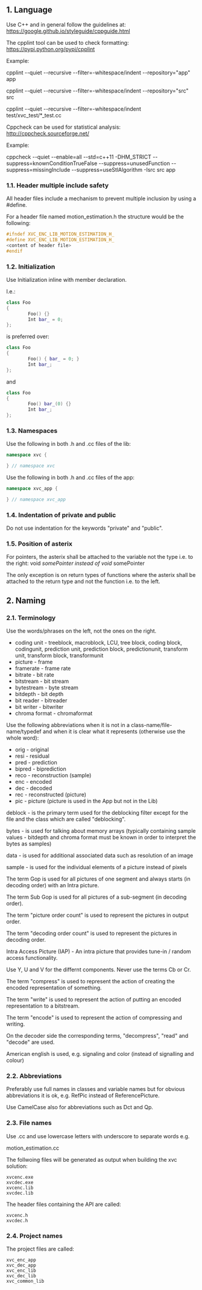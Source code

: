 
## 1. Language

Use C++ and in general follow the guidelines at: https://google.github.io/styleguide/cppguide.html

The cpplint tool can be used to check formatting: https://pypi.python.org/pypi/cpplint

Example:

cpplint --quiet --recursive --filter=-whitespace/indent --repository="app" app

cpplint --quiet --recursive --filter=-whitespace/indent --repository="src" src

cpplint --quiet --recursive --filter=-whitespace/indent test/xvc_test/*_test.cc

Cppcheck can be used for statistical analysis: http://cppcheck.sourceforge.net/

Example:

cppcheck --quiet --enable=all --std=c++11 -DHM_STRICT --suppress=knownConditionTrueFalse --suppress=unusedFunction --suppress=missingInclude --suppress=useStlAlgorithm -Isrc src app

### 1.1. Header multiple include safety

All header files include a mechanism to prevent multiple inclusion by using a #define.  

For a header file named motion_estimation.h the structure would be the following:
```c++
#ifndef XVC_ENC_LIB_MOTION_ESTIMATION_H_
#define XVC_ENC_LIB_MOTION_ESTIMATION_H_
<content of header file>
#endif
```
### 1.2. Initialization

Use Initialization inline with member declaration.

I.e.: 
```c++
class Foo
{
        Foo() {}
        Int bar_ = 0;
};
```
is preferred over:
```c++
class Foo
{
        Foo() { bar_ = 0; }
        Int bar_;
};
```
and
```c++
class Foo
{
        Foo() bar_(0) {}
        Int bar_;
};
```
### 1.3. Namespaces

Use the following in both .h and .cc files of the lib:
```c++
namespace xvc {

} // namespace xvc
```
Use the following in both .h and .cc files of the app:
```c++
namespace xvc_app {

} // namespace xvc_app
```
### 1.4. Indentation of private and public

Do not use indentation for the keywords "private" and "public".

### 1.5. Position of asterix

For pointers, the asterix shall be attached to the variable not the type i.e. to the right:
void *somePointer instead of void* somePointer

The only exception is on return types of functions where the asterix shall be attached to the return type and not the function i.e. to the left.

## 2. Naming

### 2.1. Terminology

Use the words/phrases on the left, not the ones on the right.

* coding unit - treeblock, macroblock, LCU, tree block, coding block, codingunit, prediction unit, prediction block, predictionunit, transform unit, transform block, transformunit
* picture - frame
* framerate - frame rate
* bitrate - bit rate
* bitstream - bit stream
* bytestream - byte stream
* bitdepth - bit depth
* bit reader - bitreader
* bit writer - bitwriter
* chroma format - chromaformat

Use the following abbreviations when it is not in a class-name/file-name/typedef and when it is clear what it represents (otherwise use the whole word):
* orig - original
* resi - residual
* pred - prediction
* bipred - biprediction
* reco - reconstruction (sample)
* enc - encoded
* dec - decoded
* rec - reconstructed (picture)
* pic - picture (picture is used in the App but not in the Lib)

deblock - is the primary term used for the deblocking filter except for the file and the class which are called "deblocking".

bytes - is used for talking about memory arrays (typically containing sample values - bitdepth and chroma format must be known in order to interpret the bytes as samples)

data - is used for additional associated data such as resolution of an image 

sample - is used for the individual elements of a picture instead of pixels

The term Gop is used for all pictures of one segment and always starts (in decoding order) with an Intra picture.

The term Sub Gop is used for all pictures of a sub-segment (in decoding order).

The term "picture order count" is used to represent the pictures in output order.

The term "decoding order count" is used to represent the pictures in decoding order.

Intra Access Picture (IAP) - An intra picture that provides tune-in / random access functionality.

Use Y, U and V for the differnt components. Never use the terms Cb or Cr.

The term "compress" is used to represent the action of creating the encoded representation of something.

The term "write" is used to represent the action of putting an encoded representation to a bitstream.

The term "encode" is used to represent the action of compressing and writing.

On the decoder side the corresponding terms, "decompress", "read" and "decode" are used.

American english is used, e.g. signaling and color (instead of signalling and colour)

### 2.2. Abbreviations

Preferably use full names in classes and variable names but for obvious abbreviations it is ok, e.g. RefPic instead of ReferencePicture.

Use CamelCase also for abbreviations such as Dct and Qp.

### 2.3. File names

Use .cc and use lowercase letters with underscore to separate words e.g.

motion_estimation.cc

The follwoing files will be generated as output when building the xvc solution:
```
xvcenc.exe
xvcdec.exe
xvcenc.lib
xvcdec.lib
```
The header files containing the API are called:
```
xvcenc.h
xvcdec.h
```
### 2.4. Project names

The project files are called:
```
xvc_enc_app
xvc_dec_app
xvc_enc_lib
xvc_dec_lib
xvc_common_lib
```
